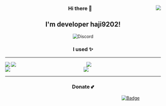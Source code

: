 <div align="center">
  <img align="right" src="https://github-readme-stats.vercel.app/api?username=haji9202&count_private=true"/>
  
  ### Hi there 👋
  I'm developer haji9202!
  ---
  
  ![Discord](https://dcbadge.vercel.app/api/shield/687303353650380820?compact=true)<br>
  ### I used ✨
  
  ---  
 
  <img src="https://github-readme-stats.vercel.app/api/top-langs/?username=haji9202" align="left">
  
  <img src="https://img.shields.io/badge/Java-ED8B00?style=for-the-badge&logo=java&logoColor=white" align="left">
  <img src="https://img.shields.io/badge/IntelliJ_IDEA-000000.svg?style=for-the-badge&logo=intellij-idea&logoColor=white"><br>
  <img src="https://img.shields.io/badge/Python-FFD43B?style=for-the-badge&logo=python&logoColor=blue" align="left">
  <img src="https://img.shields.io/badge/PyCharm-000000.svg?&style=for-the-badge&logo=PyCharm&logoColor=white">
  
  ---
  
  ### Donate 💕
  　　　　　　　　　　　　　　　　　　　　　　[![Badge](https://img.shields.io/badge/Patreon-F96854?style=for-the-badge&logo=patreon&logoColor=white)](https://www.patreon.com/haji9202/) 
 

<div>
